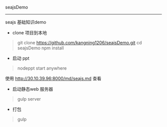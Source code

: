 seajsDemo

---

seajs 基础知识demo

- clone 项目到本地

> git clone https://github.com/kangning1206/seajsDemo.git
> cd seajsDemo
> npm install

- 启动 ppt
> nodeppt start
> anywhere

使用 http://30.10.39.96:8000/md/seajs.md 查看

- 启动静态web 服务器
> gulp server

- 打包
> gulp



